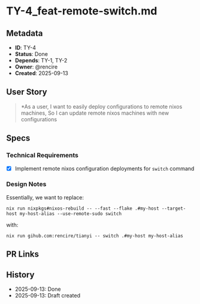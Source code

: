 # TY-4_feat-remote-switch.md
## Metadata
- **ID**: TY-4
- **Status**: Done
- **Depends**: TY-1, TY-2
- **Owner**: @rencire
- **Created**: 2025-09-13

## User Story
> *As a user,
> I want to easily deploy configurations to remote nixos machines,
> So I can update remote nixos machines with new configurations

## Specs
### Technical Requirements
- [x] Implement remote nixos configuration deployments for `switch` command

### Design Notes
Essentially, we want to replace:
```
nix run nixpkgs#nixos-rebuild -- --fast --flake .#my-host --target-host my-host-alias --use-remote-sudo switch
```
with:
```
nix run gihub.com:rencire/tianyi -- switch .#my-host my-host-alias
```

## PR Links

## History
- 2025-09-13: Done
- 2025-09-13: Draft created
